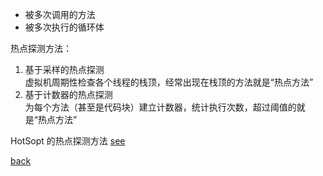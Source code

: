 - 被多次调用的方法  
- 被多次执行的循环体  

热点探测方法：  
1. 基于采样的热点探测  
虚拟机周期性检查各个线程的栈顶，经常出现在栈顶的方法就是“热点方法”  
2. 基于计数器的热点探测  
为每个方法（甚至是代码块）建立计数器，统计执行次数，超过阈值的就是“热点方法”  

HotSopt 的热点探测方法 [see](1/1.md)  

[back](../3.md)  
